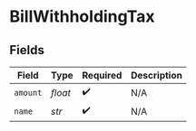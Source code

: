 # BillWithholdingTax


## Fields

| Field              | Type               | Required           | Description        |
| ------------------ | ------------------ | ------------------ | ------------------ |
| `amount`           | *float*            | :heavy_check_mark: | N/A                |
| `name`             | *str*              | :heavy_check_mark: | N/A                |